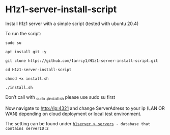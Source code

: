 <h1 dir="auto">H1z1-server-install-script</h1><p dir="auto">Install h1z1 server with a simple script (tested with ubuntu 20.4)</p><p dir="auto">To run the script:</p><p dir="auto"><code>sudo su</code></p><p dir="auto"><code>apt install git -y</code></p><p dir="auto"><code>git clone https://github.com/1arrcy1/H1z1-server-install-script.git</code> </p><p dir="auto"><code>cd H1z1-server-install-script</code> </p><p dir="auto"><code>chmod +x install.sh</code> </p><p dir="auto"><code>./install.sh</code></p><p dir="auto"></p><p dir="auto">Don’t call with <sub>sudo ./install.sh</sub> please use sudo su first</p><p dir="auto"></p><p dir="auto"></p><p dir="auto">Now navigate to <a href="http://ip:4321">http://ip:4321</a> and change ServerAdress to your ip (LAN OR WAN) depending on cloud deployment or local test environment. </p><p dir="auto">The setting can be found under <code><u>h1server &gt; servers</u> - database that contains serverID:2</code></p><p dir="auto"></p>
